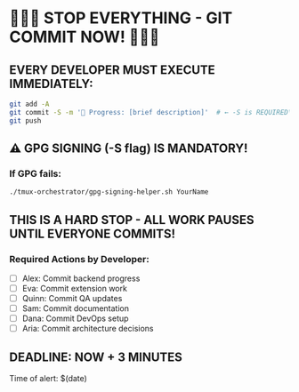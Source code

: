 # 🚨🚨🚨 STOP EVERYTHING - GIT COMMIT NOW\! 🚨🚨🚨

## EVERY DEVELOPER MUST EXECUTE IMMEDIATELY:

```bash
git add -A
git commit -S -m '🚧 Progress: [brief description]'  # ← -S is REQUIRED\!
git push
```

## ⚠️ GPG SIGNING (-S flag) IS MANDATORY\!

### If GPG fails:
```bash
./tmux-orchestrator/gpg-signing-helper.sh YourName
```

## THIS IS A HARD STOP - ALL WORK PAUSES UNTIL EVERYONE COMMITS\!

### Required Actions by Developer:
- [ ] Alex: Commit backend progress
- [ ] Eva: Commit extension work  
- [ ] Quinn: Commit QA updates
- [ ] Sam: Commit documentation
- [ ] Dana: Commit DevOps setup
- [ ] Aria: Commit architecture decisions

## DEADLINE: NOW + 3 MINUTES

Time of alert: $(date)
